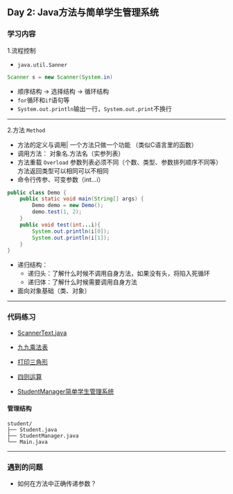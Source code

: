 ## Day 2: Java方法与简单学生管理系统
### 学习内容
1.流程控制
- `java.util.Sanner`
```java
Scanner s = new Scanner(System.in)
```
- 顺序结构 -> 选择结构 -> 循环结构 
- `for`循环和`if`语句等
- `System.out.println`输出一行，`System.out.print`不换行
---
2.方法 `Method`
- 方法的定义与调用|  一个方法只做一个功能 （类似C语言里的函数）
- 调用方法： 对象名.方法名（实参列表）
- 方法重载 `Overload` 参数列表必须不同（个数、类型、参数排列顺序不同等）方法返回类型可以相同可以不相同
- 命令行传参、可变参数（int...i）
```java
public class Demo {
    public static void main(String[] args) {
        Demo demo = new Demo();
        demo.test(1, 2);
    }
    public void test(int...i){
        System.out.println(i[0]);
        System.out.println(i[1]);
    }
}
```
- 递归结构：
  - 递归头：了解什么时候不调用自身方法，如果没有头，将陷入死循环
  - 递归体：了解什么时候需要调用自身方法
- 面向对象基础（类、对象）
---
### 代码练习
- [ScannerText.java](./code/Day2/ScannerText.java)
- [九九乘法表](./code/Day2/ForDemo.java)
- [打印三角形](./code/Day2/Triangle.java)
- [四则运算](./code/Day2/Operation.java)

- [StudentManager简单学生管理系统](./code/Day2/student)
#### **管理结构**
```
student/
├── Student.java
├── StudentManager.java
└── Main.java
```

---
### 遇到的问题
- 如何在方法中正确传递参数？
